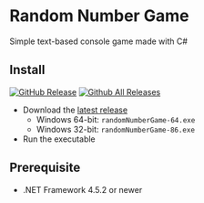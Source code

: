 # Random Number Game
Simple text-based console game made with C#

## Install
[![GitHub Release]][0]
[![Github All Releases]][0]

- Download the [latest release][0]
  - Windows 64-bit: `randomNumberGame-64.exe`
  - Windows 32-bit: `randomNumberGame-86.exe`
- Run the executable

## Prerequisite

- .NET Framework 4.5.2 or newer

[GitHub Release]:https://img.shields.io/github/release/wopian/random-number-game.svg?style=flat-square
[GitHub All Releases]:https://img.shields.io/github/downloads/wopian/random-number-game/total.svg?style=flat-square

[0]:https://github.com/wopian/random-number-game/releases
